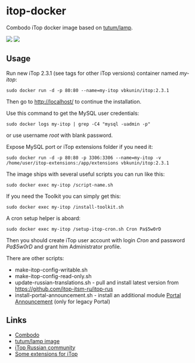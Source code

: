 # itop-docker

Combodo iTop docker image based on [tutum/lamp](https://hub.docker.com/r/tutum/lamp/).

[![](https://images.microbadger.com/badges/version/vbkunin/itop.svg)](http://microbadger.com/images/vbkunin/itop "Get your own version badge on microbadger.com")
[![](https://images.microbadger.com/badges/image/vbkunin/itop.svg)](https://microbadger.com/images/vbkunin/itop "Get your own image badge on microbadger.com")

## Usage

Run new iTop 2.3.1 (see tags for other iTop versions) container named *my-itop*:
```
sudo docker run -d -p 80:80 --name=my-itop vbkunin/itop:2.3.1
```
Then go to [http://localhost/](http://localhost/) to continue the installation.

Use this command to get the MySQL user credentials:
```
sudo docker logs my-itop | grep -C4 "mysql -uadmin -p"
```
or use username *root* with blank password.

Expose MySQL port or iTop extensions folder if you need it:
```
sudo docker run -d -p 80:80 -p 3306:3306 --name=my-itop -v /home/user/itop-extensions:/app/extensions vbkunin/itop:2.3.1
```

The image ships with several useful scripts you can run like this:
```
sudo docker exec my-itop /script-name.sh
```

If you need the Toolkit you can simply get this:
```
sudo docker exec my-itop /install-toolkit.sh
```

A cron setup helper is aboard:
```
sudo docker exec my-itop /setup-itop-cron.sh Cron Pa$5w0rD
```
Then you should create iTop user account with login *Cron* and password *Pa$5w0rD* and grant him Administrator profile.

There are other scripts:

 - make-itop-config-writable.sh
 - make-itop-config-read-only.sh
 - update-russian-translations.sh - pull and install latest version from https://github.com/itop-itsm-ru/itop-rus
 - install-portal-announcement.sh - install an additional module [Portal Announcement](https://github.com/itop-itsm-ru/portal-announcement) (only for legacy Portal)

## Links

 - [Combodo](https://combodo.com)
 - [tutum/lamp image](https://hub.docker.com/r/tutum/lamp/)
 - [iTop Russian community](http://community.itop-itsm.ru)
 - [Some extensions for iTop](https://github.com/itop-itsm-ru)

